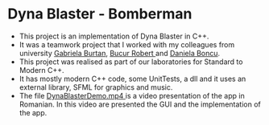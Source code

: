 # Dyna Blaster - Bomberman

- This project is an implementation of Dyna Blaster in C++.
- It was a teamwork project that I worked with my colleagues from university <a href="https://github.com/gabrielaburtan"> Gabriela Burtan</a>, <a href="https://github.com/robert-adrian99"> Bucur Robert </a> and <a href="https://github.com/DanielaBoncu"> Daniela Boncu</a>.
- This project was realised as part of our laboratories for Standard to Modern C++.
- It has mostly modern C++ code, some UnitTests, a dll and it uses an external library, SFML for graphics and music.
- The file <a href="DynaBlasterDemo.mp4"> DynaBlasterDemo.mp4 </a> is a video presentation of the app in Romanian. In this video are presented the GUI and the implementation of the app.
